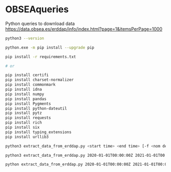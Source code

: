 # OBSEAqueries
Python queries to download data
https://data.obsea.es/erddap/info/index.html?page=1&itemsPerPage=1000


```bash
python3 --version

python.exe -m pip install --upgrade pip

pip install -r requirements.txt

# or

pip install certifi
pip install charset-normalizer
pip install commonmark
pip install idna
pip install numpy
pip install pandas
pip install Pygments
pip install python-dateutil
pip install pytz
pip install requests
pip install rich
pip install six
pip install typing_extensions
pip install urllib3

python3 extract_data_from_erddap.py <start time> <end time> [-f <nom del fixter>]

python3 extract_data_from_erddap.py 2020-01-01T00:00:00Z 2021-01-01T00:00:00Z -f obsea_2020.csv

python extract_data_from_erddap.py 2020-01-01T00:00:00Z 2021-01-01T00:00:00Z -f obsea_2020.csv
```
